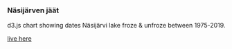 ### Näsijärven jäät

d3.js chart showing dates Näsijärvi lake froze & unfroze between 1975-2019.

[live here](https://fraasi.github.io/nasijarven-jaat-chart/)
